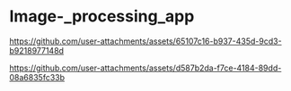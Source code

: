 # Image-_processing_app

https://github.com/user-attachments/assets/65107c16-b937-435d-9cd3-b9218977148d

https://github.com/user-attachments/assets/d587b2da-f7ce-4184-89dd-08a6835fc33b

